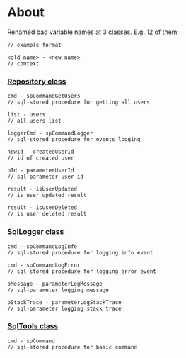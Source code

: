 # About

Renamed bad variable names at 3 classes. 
E.g. 12 of them:
~~~
// example format

<old name> - <new name>
// context
~~~

### [Repository class](https://github.com/novikov-ai/clean-code/blob/master/CleanCode/CleanCode/VariableNames/Repository.cs)

~~~
cmd - spCommandGetUsers
// sql-stored procedure for getting all users

list - users
// all users list

loggerCmd - spCommandLogger
// sql-stored procedure for events logging

newId - createdUserId
// id of created user

pId - parameterUserId
// sql-parameter user id

result - isUserUpdated
// is user updated result

result - isUserDeleted
// is user deleted result
~~~

### [SqlLogger class](https://github.com/novikov-ai/clean-code/blob/master/CleanCode/CleanCode/VariableNames/SqlLogger.cs)

~~~
cmd - spCommandLogInfo
// sql-stored procedure for logging info event

cmd - spCommandLogError
// sql-stored procedure for logging error event

pMessage - parameterLogMessage
// sql-parameter logging message

pStackTrace - parameterLogStackTrace
// sql-parameter logging stack trace
~~~

### [SqlTools class](https://github.com/novikov-ai/clean-code/blob/master/CleanCode/CleanCode/VariableNames/Tools.cs)

~~~
cmd - spCommand
// sql-stored procedure for basic command
~~~